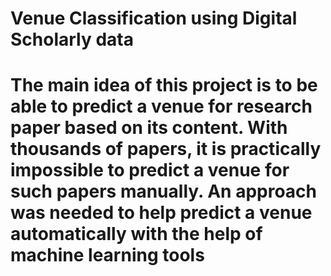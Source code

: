 # Venue Classification using Digital Scholarly data
# The main idea of this project is to be able to predict a venue for research paper based on its content. With thousands of papers, it is practically impossible to predict a venue for such papers manually. An approach was needed to help predict a venue automatically with the help of machine learning tools
